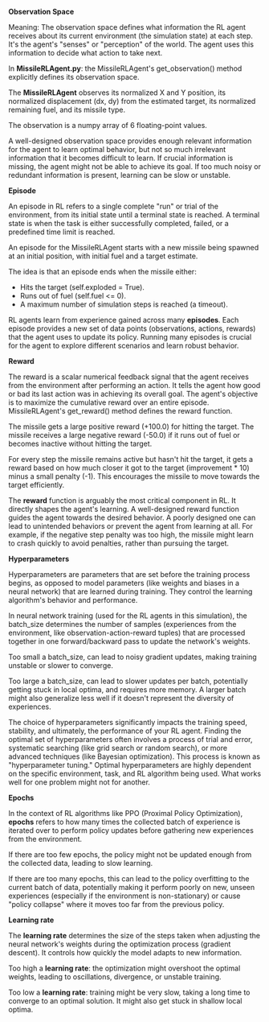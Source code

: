**Observation Space**

Meaning: The observation space defines what information the RL agent receives about its current environment (the simulation state) at each step. It's the agent's "senses" or "perception" of the world. The agent uses this information to decide what action to take next.

In **MissileRLAgent.py**: the MissileRLAgent's get_observation() method explicitly defines its observation space.

The **MissileRLAgent** observes its normalized X and Y position, its normalized displacement (dx, dy) from the estimated target, its normalized remaining fuel, and its missile type.

The observation is a numpy array of 6 floating-point values. 

A well-designed observation space provides enough relevant information for the agent to learn optimal behavior, but not so much irrelevant information that it becomes difficult to learn. If crucial information is missing, the agent might not be able to achieve its goal. If too much noisy or redundant information is present, learning can be slow or unstable.

**Episode**

An episode in RL refers to a single complete "run" or trial of the environment, from its initial state until a terminal state is reached. A terminal state is when the task is either successfully completed, failed, or a predefined time limit is reached.

An episode for the MissileRLAgent starts with a new missile being spawned at an initial position, with initial fuel and a target estimate.

The idea is that an episode ends when the missile either:
* Hits the target (self.exploded = True).
* Runs out of fuel (self.fuel <= 0).
* A maximum number of simulation steps is reached (a timeout).

RL agents learn from experience gained across many **episodes**. Each episode provides a new set of data points (observations, actions, rewards) that the agent uses to update its policy. Running many episodes is crucial for the agent to explore different scenarios and learn robust behavior.

**Reward**

The reward is a scalar numerical feedback signal that the agent receives from the environment after performing an action. It tells the agent how good or bad its last action was in achieving its overall goal. The agent's objective is to maximize the cumulative reward over an entire episode.
MissileRLAgent's get_reward() method defines the reward function.

The missile gets a large positive reward (+100.0) for hitting the target.
The missile receives a large negative reward (-50.0) if it runs out of fuel or becomes inactive without hitting the target.

For every step the missile remains active but hasn't hit the target, it gets a reward based on how much closer it got to the target (improvement * 10) minus a small penalty (-1). This encourages the missile to move towards the target efficiently.

The **reward** function is arguably the most critical component in RL. It directly shapes the agent's learning. A well-designed reward function guides the agent towards the desired behavior. A poorly designed one can lead to unintended behaviors or prevent the agent from learning at all. For example, if the negative step penalty was too high, the missile might learn to crash quickly to avoid penalties, rather than pursuing the target.

**Hyperparameters**

Hyperparameters are parameters that are set before the training process begins, as opposed to model parameters (like weights and biases in a neural network) that are learned during training. They control the learning algorithm's behavior and performance.

In neural network training (used for the RL agents in this simulation), the batch_size determines the number of samples (experiences from the environment, like observation-action-reward tuples) that are processed together in one forward/backward pass to update the network's weights.

Too small a batch_size, can lead to noisy gradient updates, making training unstable or slower to converge.

Too large a batch_size, can lead to slower updates per batch, potentially getting stuck in local optima, and requires more memory. A larger batch might also generalize less well if it doesn't represent the diversity of experiences.

The choice of hyperparameters significantly impacts the training speed, stability, and ultimately, the performance of your RL agent.  Finding the optimal set of hyperparameters often involves a process of trial and error, systematic searching (like grid search or random search), or more advanced techniques (like Bayesian optimization). This process is known as "hyperparameter tuning."  Optimal hyperparameters are highly dependent on the specific environment, task, and RL algorithm being used. What works well for one problem might not for another.

**Epochs**

In the context of RL algorithms like PPO (Proximal Policy Optimization), **epochs** refers to how many times the collected batch of experience is iterated over to perform policy updates before gathering new experiences from the environment.

If there are too few epochs, the policy might not be updated enough from the collected data, leading to slow learning.

If there are too many epochs, this can lead to the policy overfitting to the current batch of data, potentially making it perform poorly on new, unseen experiences (especially if the environment is non-stationary) or cause "policy collapse" where it moves too far from the previous policy.

**Learning rate**

The **learning rate** determines the size of the steps taken when adjusting the neural network's weights during the optimization process (gradient descent). It controls how quickly the model adapts to new information.

Too high a **learning rate**: the optimization might overshoot the optimal weights, leading to oscillations, divergence, or unstable training.

Too low a **learning rate**: training might be very slow, taking a long time to converge to an optimal solution. It might also get stuck in shallow local optima.
